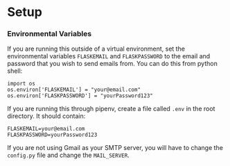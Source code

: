 # Setup
### Environmental Variables
If you are running this outside of a virtual environment, set the environmental variables `FLASKEMAIL` and `FLASKPASSWORD` to the email and password that you wish to send emails from. You can do this from python shell:
```
import os
os.environ['FLASKEMAIL'] = "your@email.com"
os.environ['FLASKPASSWORD'] = "yourPassword123"
```

If you are running this through pipenv, create a file called `.env` in the root directory. It should contain:
```
FLASKEMAIL=your@email.com
FLASKPASSWORD=yourPassword123
```

If you are not using Gmail as your SMTP server, you will have to change the `config.py` file and change the `MAIL_SERVER`.